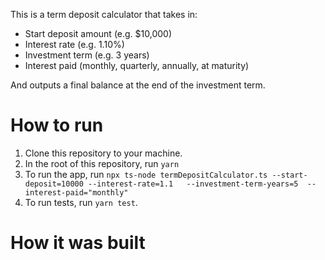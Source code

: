 This is a term deposit calculator that takes in:

- Start deposit amount (e.g. $10,000)
- Interest rate (e.g. 1.10%)
- Investment term (e.g. 3 years)
- Interest paid (monthly, quarterly, annually, at maturity)

And outputs a final balance at the end of the investment term.

# How to run

1. Clone this repository to your machine.
2. In the root of this repository, run `yarn`
3. To run the app, run `npx ts-node termDepositCalculator.ts --start-deposit=10000 --interest-rate=1.1   --investment-term-years=5  --interest-paid="monthly"`
4. To run tests, run `yarn test`.

# How it was built
